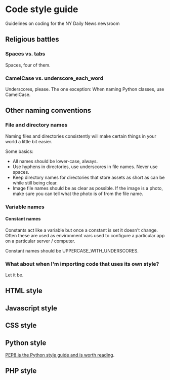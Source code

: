 # Code style guide
Guidelines on coding for the NY Daily News newsroom

## Religious battles

### Spaces vs. tabs

Spaces, four of them.

### CamelCase vs. underscore_each_word

Underscores, please. The one exception: When naming Python classes, use CamelCase.

## Other naming conventions

### File and directory names
Naming files and directories consistently will make certain things in your world a little bit easier.

Some basics:
* All names should be lower-case, always.
* Use hyphens in directories, use underscores in file names. Never use spaces.
* Keep directory names for directories that store assets as short as can be while still being clear.
* Image file names should be as clear as possible. If the image is a photo, make sure you can tell what the photo is of from the file name.

### Variable names

#### Constant names

Constants act like a variable but once a constant is set it doesn't change. Often these are used as environment vars used to configure a particular app on a particular server / computer.

Constant names should be UPPERCASE_WITH_UNDERSCORES.

### What about when I'm importing code that uses its own style?

Let it be.

## HTML style

## Javascript style

## CSS style

## Python style

[PEP8 is the Python style guide and is worth reading](https://www.python.org/dev/peps/pep-0008/).

## PHP style

